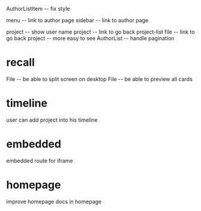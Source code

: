 AuthorListItem -- fix style

menu -- link to author page
sidebar -- link to author page

project -- show user name
project -- link to go back project-list
file -- link to go back project -- more easy to see
AuthorList -- handle pagination

# recall

File -- be able to split screen on desktop
File -- be able to preview all cards

# timeline

user can add project into his timeline

# embedded

embedded route for iframe

# homepage

improve homepage
docs in homepage
